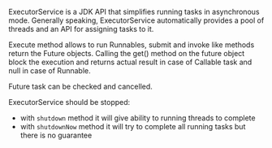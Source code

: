 ExecutorService is a JDK API that simplifies running tasks in asynchronous mode. Generally speaking, 
ExecutorService automatically provides a pool of threads and an API for assigning tasks to it.

Execute method allows to run Runnables, submit and invoke like methods return 
the Future objects. Calling the get() method on the future object block the execution and 
returns actual result in case of Callable task and null in case of Runnable.

Future task can be checked and cancelled.

ExecutorService should be stopped:
- with `shutdown` method it will give ability to running threads to complete
- with `shutdownNow` method it will try to complete all running tasks but 
there is no guarantee